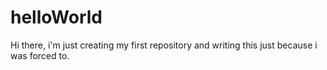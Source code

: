 # helloWorld

Hi there, i'm just creating my first repository and writing this just because i was forced to.
